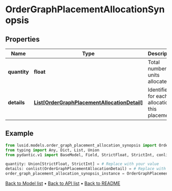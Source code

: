 # OrderGraphPlacementAllocationSynopsis

## Properties
Name | Type | Description | Notes
------------ | ------------- | ------------- | -------------
**quantity** | **float** | Total number of units allocated. | 
**details** | [**List[OrderGraphPlacementAllocationDetail]**](OrderGraphPlacementAllocationDetail.md) | Identifiers for each allocation in this placement. | 
## Example

```python
from lusid.models.order_graph_placement_allocation_synopsis import OrderGraphPlacementAllocationSynopsis
from typing import Any, Dict, List, Union
from pydantic.v1 import BaseModel, Field, StrictFloat, StrictInt, conlist

quantity: Union[StrictFloat, StrictInt] = # Replace with your value
details: conlist(OrderGraphPlacementAllocationDetail) = # Replace with your value
order_graph_placement_allocation_synopsis_instance = OrderGraphPlacementAllocationSynopsis(quantity=quantity, details=details)

```

[Back to Model list](../README.md#documentation-for-models) &#8226; [Back to API list](../README.md#documentation-for-api-endpoints) &#8226; [Back to README](../README.md)

